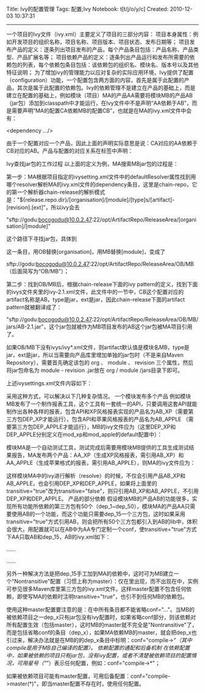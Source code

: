 Title: Ivy的配置管理
Tags: 配置;Ivy
Notebook: t[t/j/o/y/c]
Created: 2010-12-03 10:37:31

------

一个项目的Ivy文件（ivy.xml）主要定义了项目的三部分内容：
 项目本身属性：例如开发项目的组织名称，项目名称、项目版本、项目状态、发布日期等； 项目发布产品的定义：逐条列出项目发布的产品，每个产品条目包括：产品名称、产品类型、产品扩展名等； 项目依赖产品的定义：逐条列出产品运行和发布所需要的依赖包的列表，每个依赖包条目包括：该依赖包的组织名、模块名、版本号以及其他特征说明； 
为了增加ivy的管理能力以应对复杂的实际应用环境，Ivy提供了配置（configuration）功能，一个配置包含两方面的内容，首先是属于此配置的产品，其次是属于此配置的依赖包。Ivy的依赖管理不是建立在产品的基础上，而是建立在配置的基础上，例如模块（项目）MA的产品AA需要将模块MB的产品AB（jar包）添加到classpath中才能运行，在Ivy文件中不是声明“AA依赖于AB”，而是需要声明“MA的配置CA依赖MB的配置CB”，也就是在MA的ivy.xml文件中会有：
 
 <dependencies> 
 
 <dependency org="OB" name="MB" rev="..." conf="CA->CB"/> 
 
 <dependency .../> 
 
 </dependencies> 
 
由于一个配置对应一个产品，因此上面的声明实际意思是说：CA对应的AA依赖于CB对应的AB。产品与配置的对应关系在<publications>标签中声明：
 
 <publications> 
 
 <artifact name="AB" type="jar" ext="jar" conf="CB"/> 
 
 </publications> 
 Ivy查找jar包的工作过程 
以上面的定义为例，MA搜索MBjar包的过程是：

 

第一步：MA根据项目指定的ivysetting.xml文件中的defaultResolver属性找到用哪个resolver解析MA的ivy.xml文件的dependency条目，这里是chain-repo，它的第一个解析器chain-release的解析模式是："${release.repo.dir}/[organisation]/[module]/[type]s/[artifact]-[revision].[ext]"，所以ivy会去

"sftp://godu:bocogodu@10.0.2.47:22/opt/ArtifactRepo/ReleaseArea/[organisation]/[module]"

这个路径下寻找jar包，具体到

 <dependency org="OB" name="MB" rev="2.1" conf="CA->CB"/> 

这一条目，用OB替换[organisation]，用MB替换[module]，变成了

sftp://godu:bocogodu@10.0.2.47:22/opt/ArtifactRepo/ReleaseArea/OB/MB（后面简写为“OB/MB”）；

 

第二步：找到OB/MB后，根据chain-release下面的ivy pattern的定义，找到下面的ivys文件夹里的ivy-2.1.xml文件，此文件中的<publications>一节中，CB这个配置对应的artifact名称是AB，type是jar，ext是jar，因此chain-release下面的artifact pattern就被翻译成了：

"sftp://godu:bocogodu@10.0.2.47:22/opt/ArtifactRepo/ReleaseArea/OB/MB/jars/AB-2.1.jar"，这个jar包就被作为MB项目发布的AB这个jar包被MA项目引用了。

如果OB/MB下没有ivys/ivy*.xml文件，则artifact默认值是模块名MB，type是jar，ext是jar，所以当需要向产品库里增加单独的jar包时（不是来自Maven Repository），需要首先确定该包的 org 、 module 、 revision 三个属性，然后将jar包命名为 module - revision .jar放在 org / module /jars目录下即可。

 

上述ivysettings.xml文件内容如下：

<?xml version="1.0" encoding="UTF-8"?>

 <ivysettings> 

 <settings defaultResolver="chain-repo" defaultConflictManager="all" /> 

 <property name="release.repo.dir" value= "sftp://godu:bocogodu@10.0.2.47:22/opt/ArtifactRepo/ReleaseArea" /> 

 <property name="test.repo.dir" value="sftp://godu:bocogodu@10.0.2.47:22/opt/ArtifactRepo/TestArea" /> 

 <resolvers> 

 <ibiblio name="public-repo" m2compatible="true" /> 

 <chain name=" chain-repo " returnFirst="true" checkmodified="true"> 

 <sftp name="chain-release"> 

 <artifact pattern=" ${release.repo.dir}/[organisation]/[module]/[type]s/[artifact]-[revision].[ext] " /> 

 <ivy pattern=" ${release.repo.dir}/[organisation]/[module]/[type]s/[artifact]-[revision].xml " /> 

 </sftp> 

 <sftp name="..." checkmodified="true"> 

 <artifact pattern="..." /> 

 <ivy pattern="..." /> 

 </sftp> 

 </chain> 

 </resolvers> 

 </ivysettings> 

采用这种方式，可以解决以下几种复杂情况。
 一个模块发布多个产品 
 例如模块MB发布了一个制作报表工具，这个工具有一套统一的API，只要调用这套API就能制作出各种各样的报表，包含API和XP风格报表实现的产品名为AB_XP（需要第三方包DEP_XP才能运行），包含API和苹果风格报表的产品名为AB_APPLE （需要第三方包DEP_APPLE才能运行），MB的ivy文件应为（这里DEP_XP和DEP_APPLE分别定义在mod_xp和mod_apple的default配置中）：
 
 <?xml version="1.0" encoding="UTF-8"?> 

 <ivy-module version="2.0" > 
 
 <info organisation="OB" module="MB" revision="1.0" status="release" publication="20101121175043"/> 
 
  
 
 <configurations> 
  
 <conf name="CB_XP" visibility="public" description="..."/> 
 
 <conf name="CB_APPLE" visibility="public" description="..."/> 
 </configurations>  
  
 
 <publications> 
  
 <artifact name="AB_XP" type="jar" ext="jar" conf="CB_XP"/> 
 
 <artifact name="AB_APPLE" type="jar" ext="jar" conf="CB_APPLE"/> 
  
 </publications> 
 
  
 
 <dependencies> 
  
 <dependency org="org_1" name="mod_xp" rev="1.0" conf="CB_XP->default"/> 
 
 <dependency org="org_2" name="mod_apple" rev="1.0" conf="CB_APPLE->default"/> 
  
 </dependencies> 
 </ivy-module> 
模块MA是一个自动测试工具，测试完成后需要用模块MB提供的工具生成测试结果报告，MA发布两个产品：AA_XP（生成XP风格报表，需引用AB_XP）和AA_APPLE（生成苹果格式的报表，需引用AB_APPLE），则MA的ivy文件应为：
 
 <?xml version="1.0" encoding="UTF-8"?> 

 <ivy-module version="2.0" > 
 
 <info organisation="OA" module="MA" revision="1.0" status="release" publication="20101121175043"/> 
 
 
 
 <configurations> 
  
 <conf name="CA_XP" visibility="public" description="..."/> 
 
 <conf name="CA_APPLE" visibility="public" description="..."/> 
  
 </configurations> 
 
 
 
 <publications> 
  
 <artifact name="AA_XP" type="jar" ext="jar" conf="CA_XP"/> 
 
 <artifact name="AA_APPLE" type="jar" ext="jar" conf="CA_APPLE"/> 
  
 </publications> 
 
 
 
 <dependencies> 
  
 <dependency org="OB" name="MB" rev="1.0" conf="CA_XP->CB_XP" transitive="true"/> 
 
 <dependency org="OB" name="MB" rev="1.0" conf="CA_APPLE->CB_APPLE" transitive="true"/> 
  
 </dependencies> 
 
 </ivy-module> 
 
这样模块MA中的ivy进行解析（resolve）的时候，不仅会引用产品AB_XP和AB_APPLE，也会引用DEP_XP和DEP_APPLE，如果将上面<dependency>里的transitive="true"改为transitive="false"，则只引用AB_XP和AB_APPLE，不引用DEP_XP和DEP_APPLE。
 产品的部分依赖 
假设模块MB的产品AB的功能很多，实现所有功能所依赖的第三方包有50个（dep_1~dep_50），模块MA的产品AA只需要使用AB的一个功能，而这个功能只需要dep_15一个三方包，这时如果采用transitive="true"方式引用AB，则会把所有50个三方包都引入到AB的lib中，体积会很大，用配置就可以在AB中为AA专门定制一个conf，使transitive="true"方式下AA只取AB和dep_15，AB的ivy.xml如下：
 
 <?xml version="1.0" encoding="UTF-8"?> 

 <ivy-module version="2.0" > 
 
 <info organisation="OB" module="MB" revision="1.0" status="release" publication="20101121175043"/> 
 
 
 
 <configurations> 
  
 <conf name="AA_runtime" visibility="public" description="only for AA"/> 
 
 <conf name="default" visibility="public" description="..."/> 
  
 </configurations> 
 
 
 
 <publications> 
  
 <artifact name="AB_XP" type="jar" ext="jar" conf="AA_runtime"/> 
  
 </publications> 
 
 
 
 <dependencies> 
  
 <dependency org="org_1" name="mod_1" rev="1.0" conf="default->default"/> 
 
 ...... 
 
 <dependency org="org_15" name="mod_15" rev="1.0" conf="default,AA_runtime->default"/> 
 
 ...... 
 
 <dependency org="org_50" name="mod_50" rev="1.0" conf="default->default"/> 
  
 </dependencies> 
 
 </ivy-module> 
 
另外一种解决方法是把dep_15手工加到MA的依赖中，这时可为MB建立一个"Nontransitive"配置（习惯上称为master）：仅在<publications>里出现，而不出现在<dependencies>中，实例可参见很多Maven库里第三方包的ivy.xml文件。这样master配置不包含任何依赖，即使写MA的依赖时注明transitive="true"，也引不到任何MB的依赖包。

使用这种master配置要注意的是：在<dependencies>中所有条目都不能省略conf="..."。当MB的被依赖项目之一dep_x只有jar包没有ivy配置时，如果省略conf部分，则该依赖对所有配置生效（包括master），这时MB的master就不完全是"Nontransitive"了，而是包括省略conf的条目（dep_x），如果MA依赖MB的master，就会把dep_x也引过来，解决办法就是在MB的<dependencies>的dep_x条目中标明：conf="compile->*"（其中compile是用于MB自己编译的配置）。
 依赖配置的通配和后备机制 
在依赖配置中，如果被依赖的项目只有jar包，没有ivy配置，或者不清楚被依赖项目的配置情况，可用星号（“*”）表示任何配置，例如：conf="compile->*"；

如果被依赖项目可能有master配置，可用后备配置：conf="compile->master(*)"，即当master配置不存在时，使用任何配置。